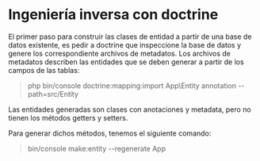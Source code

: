 # Ingeniería inversa con doctrine

El primer paso para construir las clases de entidad a partir de una base de datos existente, es pedir a doctrine que inspeccione la base de datos y genere los correspondiente archivos de metadatos. Los archivos de metadatos describen las entidades que se deben generar a partir de los campos de las tablas:

> php bin/console doctrine:mapping:import App\\Entity annotation --path=src/Entity

Las entidades generadas son clases con anotaciones y metadata, pero no tienen los métodos getters y setters.

Para generar dichos métodos, tenemos el siguiente comando:

> bin/console make:entity --regenerate App
